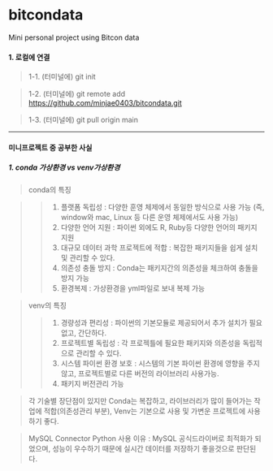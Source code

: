 # bitcondata
Mini personal project using Bitcon data

#### 1. 로컬에 연결
> 1-1. (터미널에) git init

> 1-2. (터미널에) git remote add https://github.com/minjae0403/bitcondata.git

> 1-3. (터미널에) git pull origin main



---
#### 미니프로젝트 중 공부한 사실
##### 1. conda 가상환경 vs venv가상환경

> conda의 특징

>> 1. 플랫폼 독립성 : 다양한 훈영 체제에서 동일한 방식으로 사용 가능 (즉, window와 mac, Linux 등 다른 운영 체제에서도 사용 가능)
>> 2. 다양한 언어 지원 : 파이썬 외에도 R, Ruby등 다양한 언어의 패키지 지원
>> 3. 대규모 데이터 과학 프로젝트에 적합 : 복잡한 패키지들을 쉽게 설치 및 관리할 수 있다.
>> 4. 의존성 충돌 방지 : Conda는 패키지간의 의존성을 체크하여 충돌을 방지 가능
>> 5. 환경복제 : 가상환경을 yml파일로 보내 복제 가능

> venv의 특징
>>1. 경량성과 편리성 : 파이썬의 기본모듈로 제공되어서 추가 설치가 필요 없고, 간단하다.
>> 2. 프로젝트별 독립성 : 각 프로젝틀에 필요한 패키지와 의존성을 독립적으로 관리할 수 있다.
>> 3. 시스템 파이썬 환경 보호 : 시스템의 기본 파이썬 환경에 영향을 주지 않고, 프로젝트별로 다른 버전의 라이브러리 사용가능.
>> 4. 패키지 버전관리 가능

> 각 기술별 장단점이 있지만 Conda는 복잡하고, 라이브러리가 많이 들어가는 작업에 적합(의존성관리 부분), Venv는 기본으로 사용 및 가변운 프로젝트에 사용하기 좋다.

> MySQL Connector Python 사용 이유 : MySQL 공식드라이버로 최적화가 되었으며, 성능이 우수하기 때문에 실시간 데이터를 저장하기 좋을것으로 판단된다.